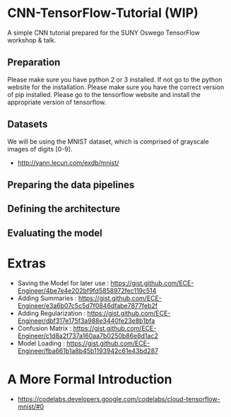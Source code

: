 # CNN-TensorFlow-Tutorial (WIP)
A simple CNN tutorial prepared for the SUNY Oswego TensorFlow workshop &amp; talk.

## Preparation
Please make sure you have python 2 or 3 installed. If not go to the python website for the installation.
Please make sure you have the correct version of pip installed.
Please go to the tensorflow website and install the appropriate version of tensorflow.

## Datasets
We will be using the MNIST dataset, which is comprised of grayscale images of digits [0-9].
* http://yann.lecun.com/exdb/mnist/

## Preparing the data pipelines

## Defining the architecture

## Evaluating the model


# Extras
* Saving the Model for later use : https://gist.github.com/ECE-Engineer/4be7e4e202bf9fd5858972fec119c514
* Adding Summaries : https://gist.github.com/ECE-Engineer/e3a6b07c5c5d7f0846dfabe7877feb2f
* Adding Regularization : https://gist.github.com/ECE-Engineer/dbf317e175f3a988e3440fe23e8b1bfa
* Confusion Matrix : https://gist.github.com/ECE-Engineer/c1d8a2f737a160aa7b0250b86e8d1ac2
* Model Loading : https://gist.github.com/ECE-Engineer/fba661b1a8b45b1193942c61e43bd287

# A More Formal Introduction
* https://codelabs.developers.google.com/codelabs/cloud-tensorflow-mnist/#0